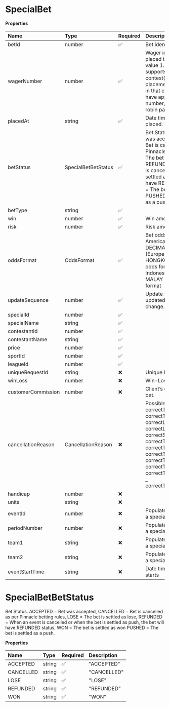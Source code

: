 # SpecialBet

**Properties**

| Name               | Type                | Required | Description                                                                                                                                                                                                                                                                                                                 |
| :----------------- | :------------------ | :------- | :-------------------------------------------------------------------------------------------------------------------------------------------------------------------------------------------------------------------------------------------------------------------------------------------------------------------------- |
| betId              | number              | ✅       | Bet identification                                                                                                                                                                                                                                                                                                          |
| wagerNumber        | number              | ✅       | Wager identification. All bets placed thru the API will have value 1. Website Classic view supports multiple contest(special) bets placement in the same bet slip in that case the bet would have appropriate wager number, as well as all round robin parlay bets.                                                         |
| placedAt           | string              | ✅       | Date time when the bet was placed.                                                                                                                                                                                                                                                                                          |
| betStatus          | SpecialBetBetStatus | ✅       | Bet Status. ACCEPTED = Bet was accepted, CANCELLED = Bet is cancelled as per Pinnacle betting rules, LOSE = The bet is settled as lose, REFUNDED = When an event is cancelled or when the bet is settled as push, the bet will have REFUNDED status, WON = The bet is settled as won PUSHED = The bet is settled as a push. |
| betType            | string              | ✅       |                                                                                                                                                                                                                                                                                                                             |
| win                | number              | ✅       | Win amount.                                                                                                                                                                                                                                                                                                                 |
| risk               | number              | ✅       | Risk amount.                                                                                                                                                                                                                                                                                                                |
| oddsFormat         | OddsFormat          | ✅       | Bet odds format. AMERICAN = American odds format, DECIMAL = Decimal (European) odds format, HONGKONG = Hong Kong odds format, INDONESIAN = Indonesian odds format, MALAY = Malaysian odds format                                                                                                                            |
| updateSequence     | number              | ✅       | Update Sequence. It gets updated when the bet status change.                                                                                                                                                                                                                                                                |
| specialId          | number              | ✅       |                                                                                                                                                                                                                                                                                                                             |
| specialName        | string              | ✅       |                                                                                                                                                                                                                                                                                                                             |
| contestantId       | number              | ✅       |                                                                                                                                                                                                                                                                                                                             |
| contestantName     | string              | ✅       |                                                                                                                                                                                                                                                                                                                             |
| price              | number              | ✅       |                                                                                                                                                                                                                                                                                                                             |
| sportId            | number              | ✅       |                                                                                                                                                                                                                                                                                                                             |
| leagueId           | number              | ✅       |                                                                                                                                                                                                                                                                                                                             |
| uniqueRequestId    | string              | ❌       | Unique Request Id                                                                                                                                                                                                                                                                                                           |
| winLoss            | number              | ❌       | Win-Loss for settled bets.                                                                                                                                                                                                                                                                                                  |
| customerCommission | number              | ❌       | Client’s commission on the bet.                                                                                                                                                                                                                                                                                             |
| cancellationReason | CancellationReason  | ❌       | Possible keys \: _ correctTeam1Id _ correctTeam2Id _ correctListedPitcher1 _ correctListedPitcher2 _ correctSpread _ correctTotalPoints _ correctTeam1TotalPoints _ correctTeam2TotalPoints _ correctTeam1Score _ correctTeam2Score _ correctTeam1TennisSetsScore _ correctTeam2TennisSetsScore                             |
| handicap           | number              | ❌       |                                                                                                                                                                                                                                                                                                                             |
| units              | string              | ❌       |                                                                                                                                                                                                                                                                                                                             |
| eventId            | number              | ❌       | Populated if bet was placed on a special linked to the event.                                                                                                                                                                                                                                                               |
| periodNumber       | number              | ❌       | Populated if bet was placed on a special linked to the event.                                                                                                                                                                                                                                                               |
| team1              | string              | ❌       | Populated if bet was placed on a special linked to the event.                                                                                                                                                                                                                                                               |
| team2              | string              | ❌       | Populated if bet was placed on a special linked to the event.                                                                                                                                                                                                                                                               |
| eventStartTime     | string              | ❌       | Date time when the event starts                                                                                                                                                                                                                                                                                             |

# SpecialBetBetStatus

Bet Status. ACCEPTED = Bet was accepted, CANCELLED = Bet is cancelled as per Pinnacle betting rules, LOSE = The bet is settled as lose, REFUNDED = When an event is cancelled or when the bet is settled as push, the bet will have REFUNDED status, WON = The bet is settled as won PUSHED = The bet is settled as a push.

**Properties**

| Name      | Type   | Required | Description |
| :-------- | :----- | :------- | :---------- |
| ACCEPTED  | string | ✅       | "ACCEPTED"  |
| CANCELLED | string | ✅       | "CANCELLED" |
| LOSE      | string | ✅       | "LOSE"      |
| REFUNDED  | string | ✅       | "REFUNDED"  |
| WON       | string | ✅       | "WON"       |

<!-- This file was generated by liblab | https://liblab.com/ -->
